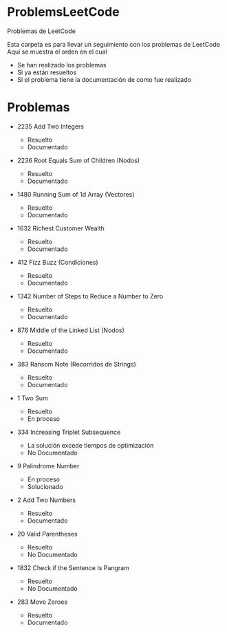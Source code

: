 # ProblemsLeetCode
Problemas de LeetCode

Esta carpeta es para llevar un seguimiento con los problemas de LeetCode
Aquí se muestra el orden en el cual
- Se han realizado los problemas
- Si ya están resueltos
- Si el problema tiene la documentación de como fue realizado
# Problemas

- 2235 Add Two Integers
    - Resuelto
    - Documentado

- 2236 Root Equals Sum of Children (Nodos)
    - Resuelto
    - Documentado

- 1480 Running Sum of 1d Array (Vectores)
    - Resuelto
    - Documentado

- 1632 Richest Customer Wealth
    - Resuelto
    - Documentado

- 412 Fizz Buzz (Condiciones)
    - Resuelto
    - Documentado

- 1342 Number of Steps to Reduce a Number to Zero
    - Resuelto
    - Documentado

- 876 Middle of the Linked List (Nodos)
    - Resuelto
    - Documentado

- 383 Ransom Note (Recorridos de Strings)
    - Resuelto
    - Documentado

- 1 Two Sum
    - Resuelto
    - En proceso

- 334 Increasing Triplet Subsequence
    - La solución excede tiempos de optimización
    - No Documentado

- 9 Palindrome Number
    - En proceso
    - Solucionado

- 2 Add Two Numbers
    - Resuelto
    - Documentado

- 20 Valid Parentheses
    - Resuelto
    - No Documentado

- 1832 Check if the Sentence Is Pangram
    - Resuelto
    - No Documentado

- 283 Move Zeroes
    - Resuelto
    - Documentado
